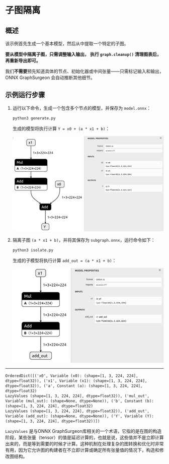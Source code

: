 

# 子图隔离

## 概述

该示例首先生成一个基本模型，然后从中提取一个特定的子图。

**要从模型中隔离子图，只需调整输入输出，**
**执行 `graph.cleanup()` 清理图表后，再重新导出即可。**

我们**不需要**预先知道具体的节点、初始化器或中间张量——只需标记输入和输出，ONNX GraphSurgeon 会自动推断其他细节。

## 示例运行步骤

1. 运行以下命令，生成一个包含多个节点的模型，并保存为 `model.onnx`：

   ```bash
   python3 generate.py
   ```

   生成的模型将执行计算 `Y = x0 + (a * x1 + b)`：

   ![../resources/03_model.onnx.png](../resources/03_model.onnx.png)

2. 隔离子图 `(a * x1 + b)`，并将其保存为 `subgraph.onnx`，运行命令如下：

   ```bash
   python3 isolate.py
   ```

   生成的子模型将执行计算 `add_out = (a * x1 + b)`：

   ![../resources/03_subgraph.onnx.png](../resources/03_subgraph.onnx.png)

---

```shell
OrderedDict([('x0', Variable (x0): (shape=[1, 3, 224, 224], dtype=float32)), ('x1', Variable (x1): (shape=[1, 3, 224, 224], dtype=float32)), ('a', Constant (a): (shape=[1, 3, 224, 224], dtype=float32)
LazyValues (shape=[1, 3, 224, 224], dtype=float32)), ('mul_out', Variable (mul_out): (shape=None, dtype=None)), ('b', Constant (b): (shape=[1, 3, 224, 224], dtype=float32)
LazyValues (shape=[1, 3, 224, 224], dtype=float32)), ('add_out', Variable (add_out): (shape=None, dtype=None)), ('Y', Variable (Y): (shape=[1, 3, 224, 224], dtype=float32))])
```

`LazyValues` 是与ONNX GraphSurgeon库相关的一个术语，它指的是在图的构造阶段，某些张量（tensor）的值是延迟计算的，也就是说，这些值并不是立即计算出来的，而是等到需要的时候才计算。这种机制在处理复杂的图转换和优化时非常有用，因为它允许图的构建者在不立即计算或确定所有张量值的情况下，构造和修改图结构。
